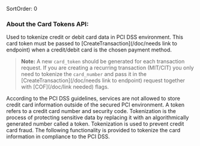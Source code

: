 SortOrder: 0
### About the Card Tokens API:
Used to tokenize credit or debit card data in PCI DSS environment. 
This card token must be passed to [CreateTransaction](/doc/needs link to endpoint) when a credit/debit card is the chosen payment method.
> **Note:** A new `card_token` should be generated for each transaction request.
> If you are creating a recurring transaction (MIT/CIT) you only need to tokenize the `card_number` and pass it in the [CreateTransaction](/doc/needs link to endpoint) request together with [COF](/doc/link needed) flags.

According to the PCI DSS guidelines, services are not allowed to store credit card information 
outside of the secured PCI environment. 
A token refers to a credit card number and security code. 
Tokenization is the process of protecting sensitive data by replacing it with an algorithmically 
generated number called a token. Tokenization is used to prevent credit card fraud. 
The following functionality is provided to tokenize the card information in compliance to the PCI DSS.
